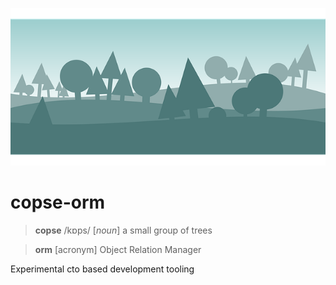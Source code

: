 ![](./docs/depth-2024020_640.png)
# copse-orm

> **copse** /kɒps/   [_noun_] a small group of trees

> **orm** [acronym] Object Relation Manager


Experimental cto based development tooling
